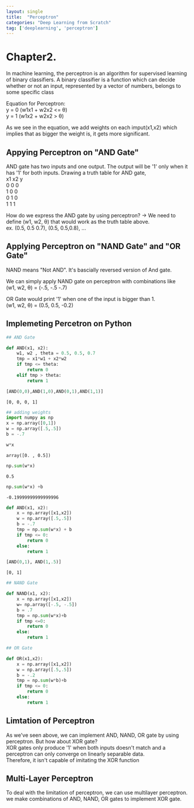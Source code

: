 ```yaml
---
layout: single
title:  "Perceptron"
categories: "Deep Learning from Scratch"
tag: ['deeplearning', 'perceptron']
---
```


# Chapter2.
In machine learning, the perceptron is an algorithm for supervised learning of binary classifiers. 
A binary classifier is a function which can decide whether or not an input, 
represented by a vector of numbers, belongs to some specific class

Equation for Perceptron:  
y = 0 (w1x1 + w2x2 <= θ)  
y = 1 (w1x2 + w2x2 >  θ)  

As we see in the equation, we add weights on each imput(x1,x2)
which implies that as bigger the weight is, it gets more significant.

## Appying Perceptron on "AND Gate"
AND gate has two inputs and one output.
The output will be '1' only when it has '1' for both inputs.
Drawing a truth table for AND gate,  
x1  x2  y  
0   0   0  
1   0   0  
0   1   0  
1   1   1  

How do we express the AND gate by using perceptron?
-> We need to define (w1, w2, θ) that would work as the truth table above.  
ex. (0.5, 0.5 0.7), (0.5, 0.5,0.8), ...

## Applying Perceptron on "NAND Gate" and "OR Gate"
NAND means "Not AND".
It's bascially reversed version of And gate.

We can simply apply NAND gate on perceptron with combinations like  
(w1, w2, θ) = (-.5, -.5 -.7)


OR Gate would print '1' when one of the input is bigger than 1.  
(w1, w2, θ) = (0.5, 0.5, -0.2)


## Implemeting Percetron on Python
```python
## AND Gate
```


```python
def AND(x1, x2):
    w1, w2 , theta = 0.5, 0.5, 0.7
    tmp = x1*w1 + x2*w2
    if tmp <= theta:
        return 0
    elif tmp > theta:
        return 1
```


```python
[AND(0,0),AND(1,0),AND(0,1),AND(1,1)]
```




    [0, 0, 0, 1]




```python
## adding weights
import numpy as np
x = np.array([0,1])
w = np.array([.5,.5])
b = -.7
```


```python
w*x
```




    array([0. , 0.5])




```python
np.sum(w*x)
```




    0.5




```python
np.sum(w*x) +b
```




    -0.19999999999999996




```python
def AND(x1, x2):
    x = np.array([x1,x2])
    w = np.array([.5,.5])
    b = -.7
    tmp = np.sum(w*x) + b
    if tmp <= 0:
        return 0 
    else:
        return 1
```


```python
[AND(0,1), AND(1,.5)]
```




    [0, 1]




```python
## NAND Gate
```


```python
def NAND(x1, x2):
    x = np.array([x1,x2])
    w= np.array([-.5, -.5])
    b = .7
    tmp = np.sum(w*x)+b
    if tmp <=0:
        return 0
    else:
        return 1
```


```python
## OR Gate
```


```python
def OR(x1,x2):
    x = np.array([x1,x2])
    w = np.array([.5,.5])
    b = -.2
    tmp = np.sum(w*b)+b
    if tmp <= 0:
        return 0 
    else:
        return 1
```

## Limtation of Perceptron
As we've seen above, we can implement AND, NAND, OR gate by using perceptron.
But how about XOR gate?  
XOR gates only produce '1' when both inputs doesn't match and a perceptron can only converge on linearly separable data.   
Therefore, it isn't capable of imitating the XOR function


## Multi-Layer Perceptron
To deal with the limitation of perceptron, we can use multilayer perceptron.
we make combinations of AND, NAND, OR gates to implement XOR gate.  
